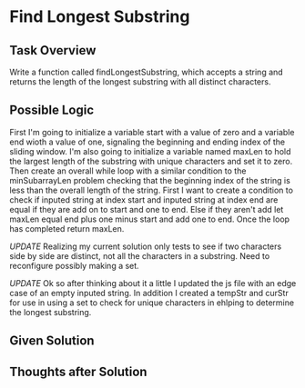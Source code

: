 # Find Longest Substring

## Task Overview
Write a function called findLongestSubstring, which accepts a string and returns the length of the longest substring with all distinct characters.

## Possible Logic
First I'm going to initialize a variable start with a value of zero and a variable end wioth a value of one, signaling the beginning and ending index of the sliding window. I'm also going to initialize a variable named maxLen to hold the largest length of the substring with unique characters and set it to zero. Then create an overall while loop with a similar condition to the minSubarrayLen problem checking that the beginning index of the string is less than the overall length of the string. First I want to create a condition to check if inputed string at index start and inputed string at index end are equal if they are add on to start and one to end. Else if they aren't add let maxLen equal end plus one minus start and add one to end. Once the loop has completed return maxLen.

*UPDATE* Realizing my current solution only tests to see if two characters side by side are distinct, not all the characters in a substring. Need to reconfigure possibly making a set.

*UPDATE* Ok so after thinking about it a little I updated the js file with an edge case of an empty inputed string. In addition I created a tempStr and curStr for use in using a set to check for unique characters in ehlping to determine the longest substring.

## Given Solution

## Thoughts after Solution



